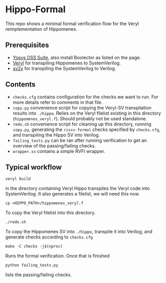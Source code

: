 # Hippo-Formal
This repo shows a minimal formal verification flow for the Veryl reimplementation of Hippomenes.

## Prerequisites
- [Yosys OSS Suite](https://yosyshq.readthedocs.io/projects/sby/en/latest/install.html), also install Boolector as listed on the page.
- [Veryl](https://veryl-lang.org/install/) for transpiling Hippomenes to SystemVerilog.
- [sv2v](https://github.com/zachjs/sv2v) for transpiling the SystemVerilog to Verilog.
## Contents
- `checks.cfg` contains configuration for the checks we want to run. For more details refer to comments in that file.
- `copy.py` convenience script for copying the Veryl-SV transpilation results into `./hippo`. Relies on the Veryl filelist existing in this directory (`hippomenes_veryl.f`). Should probably not be used standalone.
- `redo.sh` convenience script for cleaning up this directory, running `copy.py`, generating the `riscv-formal` checks specified by `checks.cfg`, and transpiling the Hippo SV into Verilog.
- `failing_tests.py` can be ran after running verification to get an overview of the passing/failing checks.
- `wrapper.sv` contains a simple RVFI wrapper.

## Typical workflow

```veryl build```

in the directory containing Veryl Hippo transpiles the Veryl code into SystemVerilog. It also generates a filelist, we will need this now.

``` cp <HIPPO_PATH>/hippomenes_veryl.f ```

To copy the Veryl filelist into this directory.

``` ./redo.sh ```

To copy the Hippomenes SV into `./hippo`, transpile it into Verilog, and generate checks according to `checks.cfg`

``` make -C checks -j$(nproc) ```

Runs the formal verification.
Once that is finished

``` python failing_tests.py ```

lists the passing/failing checks.


